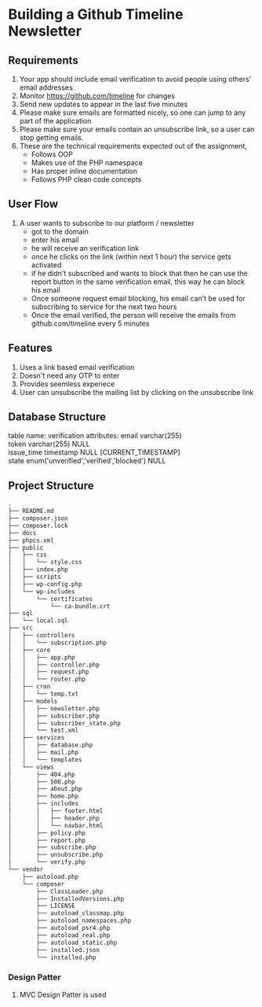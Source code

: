 # Building a Github Timeline Newsletter

## Requirements

1. Your app should include email verification to avoid people using others' email addresses.
2. Monitor https://github.com/timeline for changes
3. Send new updates to appear in the last five minutes
4. Please make sure emails are formatted nicely, so one can jump to any part of the application
5. Please make sure your emails contain an unsubscribe link, so a user can stop getting emails.
6. These are the technical requirements expected out of the assignment,
    - Follows OOP
    - Makes use of the PHP namespace
    - Has proper inline documentation
    - Follows PHP clean code concepts

## User Flow
1. A user wants to subscribe to our platform / newsletter
    - got to the domain
    - enter his email
    - he will receive an verification link
    - once he clicks on the link (within next 1 hour) the service gets activated
    - if he didn't subscribed and wants to block that then he can use the report button in the same verification email, this way he can block his email
    - Once someone request email blocking, his email can't be used for subscribing to service for the next two hours
    - Once the email verified, the person will receive the emails from github.com/timeline every 5 minutes


## Features
1. Uses a link based email verification
2. Doesn't need any OTP to enter
3. Provides seemless experiece
4. User can unsubscribe the mailing list by clicking on the unsubscribe link

## Database Structure
table name: verification
attributes:
    email	varchar(255)	
    token	varchar(255) NULL	
    issue_time	timestamp NULL [CURRENT_TIMESTAMP]	
    state	enum('unverified','verified','blocked') NULL	

## Project Structure
```bash
.
├── README.md
├── composer.json
├── composer.lock
├── docs
├── phpcs.xml
├── public
│   ├── css
│   │   └── style.css
│   ├── index.php
│   ├── scripts
│   ├── wp-config.php
│   └── wp-includes
│       └── certificates
│           └── ca-bundle.crt
├── sql
│   └── local.sql
├── src
│   ├── controllers
│   │   └── subscription.php
│   ├── core
│   │   ├── app.php
│   │   ├── controller.php
│   │   ├── request.php
│   │   └── router.php
│   ├── cron
│   │   └── temp.txt
│   ├── models
│   │   ├── newsletter.php
│   │   ├── subscriber.php
│   │   ├── subscriber_state.php
│   │   └── test.xml
│   ├── services
│   │   ├── database.php
│   │   ├── mail.php
│   │   └── templates
│   └── views
│       ├── 404.php
│       ├── 500.php
│       ├── about.php
│       ├── home.php
│       ├── includes
│       │   ├── footer.html
│       │   ├── header.php
│       │   └── navbar.html
│       ├── policy.php
│       ├── report.php
│       ├── subscribe.php
│       ├── unsubscribe.php
│       └── verify.php
└── vendor
    ├── autoload.php
    └── composer
        ├── ClassLoader.php
        ├── InstalledVersions.php
        ├── LICENSE
        ├── autoload_classmap.php
        ├── autoload_namespaces.php
        ├── autoload_psr4.php
        ├── autoload_real.php
        ├── autoload_static.php
        ├── installed.json
        └── installed.php

```


### Design Patter
1. MVC Design Patter is used

